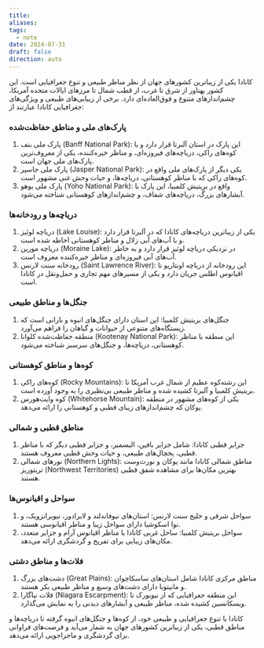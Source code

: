 ```yaml
---
title: 
aliases: 
tags:
  - note
date: 2024-07-31
draft: false
direction: auto
---
```



کانادا یکی از زیباترین کشورهای جهان از نظر مناظر طبیعی و تنوع جغرافیایی است. این کشور پهناور از شرق تا غرب، از قطب شمال تا مرزهای ایالات متحده آمریکا، چشم‌اندازهای متنوع و فوق‌العاده‌ای دارد. برخی از زیبایی‌های طبیعی و ویژگی‌های جغرافیایی کانادا عبارتند از:
### پارک‌های ملی و مناطق حفاظت‌شده

1. پارک ملی بنف (Banff National Park): این پارک در استان آلبرتا قرار دارد و با کوه‌های راکی، دریاچه‌های فیروزه‌ای، و مناظر خیره‌کننده، یکی از معروف‌ترین پارک‌های ملی جهان است.
2. پارک ملی جاسپر (Jasper National Park): یکی دیگر از پارک‌های ملی واقع در کوه‌های راکی که با مناظر کوهستانی، دریاچه‌ها، و حیات وحش غنی مشهور است.
3. پارک ملی یوهو (Yoho National Park): واقع در بریتیش کلمبیا، این پارک با آبشارهای بزرگ، دریاچه‌های شفاف، و چشم‌اندازهای کوهستانی شناخته می‌شود.
### دریاچه‌ها و رودخانه‌ها

1. دریاچه لوئیز (Lake Louise): یکی از زیباترین دریاچه‌های کانادا که در آلبرتا قرار دارد و با آب‌های آبی زلال و مناظر کوهستانی احاطه شده است.
2. دریاچه مورین (Moraine Lake): در نزدیکی دریاچه لوئیز قرار دارد و به خاطر آب‌های آبی فیروزه‌ای و مناظر خیره‌کننده معروف است.
3. رودخانه سنت لارنس (Saint Lawrence River): این رودخانه از دریاچه اونتاریو تا اقیانوس اطلس جریان دارد و یکی از مسیرهای مهم تجاری و حمل‌ونقل در کانادا است.
### جنگل‌ها و مناطق طبیعی

1. جنگل‌های بریتیش کلمبیا: این استان دارای جنگل‌های انبوه و بارانی است که زیستگاه‌های متنوعی از حیوانات و گیاهان را فراهم می‌آورد.
2. منطقه حفاظت‌شده کلوانا (Kootenay National Park): این منطقه با مناظر کوهستانی، دریاچه‌ها، و جنگل‌های سرسبز شناخته می‌شود.
### کوه‌ها و مناطق کوهستانی

1. کوه‌های راکی (Rocky Mountains): این رشته‌کوه عظیم از شمال غرب آمریکا تا بریتیش کلمبیا و آلبرتا کشیده شده و مناظر طبیعی بی‌نظیری را به وجود آورده است.
2. کوه وایت‌هورس (Whitehorse Mountain): یکی از کوه‌های مشهور در منطقه یوکان که چشم‌اندازهای زیبای قطبی و کوهستانی را ارائه می‌دهد.
### مناطق قطبی و شمالی

1. جزایر قطبی کانادا: شامل جزایر بافین، الیسمیر، و جزایر قطبی دیگر که با مناظر قطبی، یخچال‌های طبیعی، و حیات وحش قطبی معروف هستند.
2. نورهای شمالی (Northern Lights): مناطق شمالی کانادا مانند یوکان و نورث‌وست تریتوریز (Northwest Territories) بهترین مکان‌ها برای مشاهده شفق قطبی هستند.
### سواحل و اقیانوس‌ها

1. سواحل شرقی و خلیج سنت لارنس: استان‌های نیوفاندلند و لابرادور، نیوبرانزویک، و نوا اسکوشیا دارای سواحل زیبا و مناظر اقیانوسی هستند.
2. سواحل بریتیش کلمبیا: ساحل غربی کانادا با مناظر اقیانوس آرام و جزایر متعدد، مکان‌های زیبایی برای تفریح و گردشگری ارائه می‌دهد.
### فلات‌ها و مناطق دشتی

1. دشت‌های بزرگ (Great Plains): مناطق مرکزی کانادا شامل استان‌های ساسکاچوان و مانیتوبا دارای دشت‌های وسیع و مناظر طبیعی بکر هستند.
2. فلات نیاگارا (Niagara Escarpment): این منطقه جغرافیایی که از نیویورک تا ویسکانسین کشیده شده، مناظر طبیعی و آبشارهای دیدنی را به نمایش می‌گذارد.

کانادا با تنوع جغرافیایی و طبیعی خود، از کوه‌ها و جنگل‌های انبوه گرفته تا دریاچه‌ها و مناطق قطبی، یکی از زیباترین کشورهای جهان به شمار می‌آید و فرصت‌های فراوانی برای گردشگری و ماجراجویی ارائه می‌دهد.